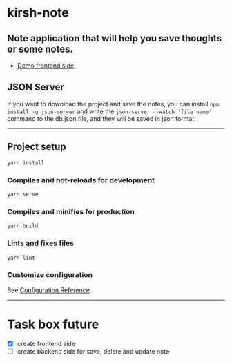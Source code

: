 # kirsh-note

## Note application that will help you save thoughts or some notes.

- [Demo frontend side](https://kirshfein.github.io/kirsh-note/ )

## JSON Server
If you want to download the project and save the notes, 
you can install `npm install -g json-server` and write the 
`json-server --watch 'file name'` command to the db.json file, and they 
will be saved in json format

---

## Project setup

```
yarn install
```

### Compiles and hot-reloads for development

```
yarn serve
```

### Compiles and minifies for production

```
yarn build
```

### Lints and fixes files

```
yarn lint
```

### Customize configuration

See [Configuration Reference](https://cli.vuejs.org/config/).

---

# Task box future

- [x] create frontend side
- [ ] create backend side for save, delete and update note
